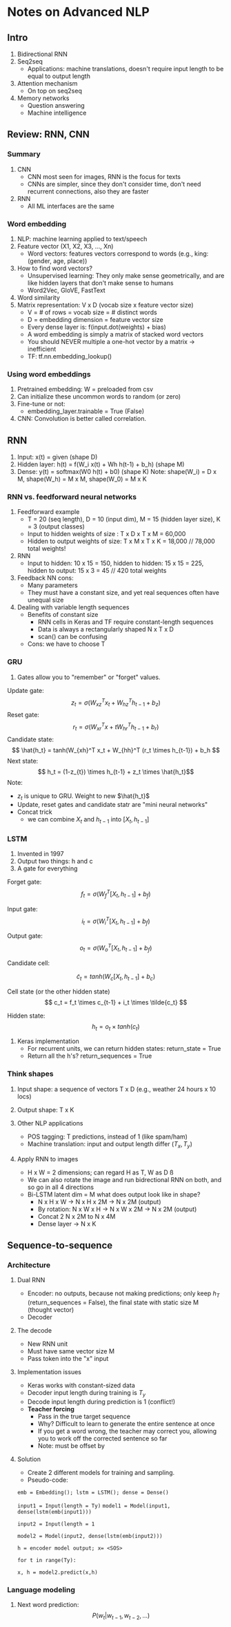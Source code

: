 # Notes on Advanced NLP 
## Intro 
1. Bidirectional RNN 
2. Seq2seq 
   *  Applications: machine translations, doesn't require input length to be equal to output length
3. Attention mechanism 
   * On top on seq2seq  
4. Memory networks 
   * Question answering 
   * Machine intelligence 
  
## Review: RNN, CNN
### Summary 
1. CNN
   * CNN most seen for images, RNN is the focus for texts 
   * CNNs are simpler, since they don't consider time, don't need recurrent connections, also they are faster 
2. RNN
   * All ML interfaces are the same  
  
### Word embedding
1. NLP: machine learning applied to text/speech 
2. Feature vector (X1, X2, X3, ..., Xn)
   * Word vectors: features vectors correspond to words (e.g., king: (gender, age, place))
3. How to find word vectors?
   * Unsupervised learning: They only make sense geometrically, and are like hidden layers that don't make sense to humans
   * Word2Vec, GloVE, FastText 
4. Word similarity 
5. Matrix representation: V x D (vocab size x feature vector size)
   * V = # of rows = vocab size = # distinct words
   * D = embedding dimension = feature vector size 
   * Every dense layer is: f(input.dot(weights) + bias)
   * A word embedding is simply a matrix of stacked word vectors 
   * You should NEVER multiple a one-hot vector by a matrix -> inefficient
   * TF: tf.nn.embedding_lookup()

### Using word embeddings 
1. Pretrained embedding: W = preloaded from csv 
2. Can initialize these uncommon words to random (or zero)
3. Fine-tune or not:
   * embedding_layer.trainable = True (False)
4. CNN: Convolution is better called correlation. 

## RNN
1. Input: x(t) = given (shape D)
2. Hidden layer: h(t) = f(W_i x(t) + Wh h(t-1) + b_h) (shape M)
3. Dense: y(t) = softmax(W0 h(t) + b0) (shape K)
Note: shape(W_i) = D x M, shape(W_h) = M x M, shape(W_0) = M x K

### RNN vs. feedforward neural networks
1. Feedforward example
   * T = 20 (seq length), D = 10 (input dim), M = 15 (hidden layer size), K = 3 (output classes)
   * Input to hidden weights of size : T x D x T x M = 60,000 
   * Hidden to output weights of size: T x M x T x K = 18,000 // 78,000 total weights!
2. RNN 
   * Input to hidden: 10 x 15 = 150, hidden to hidden: 15 x 15 = 225, hidden to output: 15 x 3 = 45 // 420 total weights
3. Feedback NN cons:
   * Many parameters
   * They must have a constant size, and yet real sequences often have unequal size 
4. Dealing with variable length sequences
   * Benefits of constant size 
     * RNN cells in Keras and TF require constant-length sequences 
     * Data is always a rectangularly shaped N x T x D 
     * scan() can be confusing 
   * Cons: we have to choose T 
   
### GRU
1. Gates allow you to "remember" or "forget" values.
   
Update gate:
$$ z_t = \sigma(W_{xz}^T x_t + W_{hz}^T h_{t-1} + b_z) $$
Reset gate:
$$ r_t = \sigma(W_{xr}^T x+t W_{hr}^T h_{t-1} + b_r) $$
Candidate state: 
$$ \hat{h_t} = tanh(W_{xh}^T x_t + W_{hh}^T (r_t \times h_{t-1}) + b_h $$
Next state:
$$ h_t = (1-z_{t}) \times h_{t-1} + z_t \times \hat{h_t}$$
Note:
* $z_t$ is unique to GRU. Weight to new $\hat{h_t}$
* Update, reset gates and candidate statr are "mini neural networks"
* Concat trick 
  * we can combine $X_t$ and $h_{t-1}$ into $[X_t, h_{t-1}]$

### LSTM 
1. Invented in 1997 
2. Output two things: h and c 
3. A gate for everything 
   
Forget gate:
$$ f_t = \sigma(W_f^T[X_t, h_{t-1}] + b_f) $$

Input gate:
$$ i_t = \sigma(W_i^T[X_t, h_{t-1}] + b_f) $$ 

Output gate:
$$ o_t = \sigma(W_o^T[X_t, h_{t-1}] + b_f) $$ 

Candidate cell: 

$$\tilde{c}_t = tanh(W_c [X_t, h_{t-1}] + b_c) $$

Cell state (or the other hidden state)
$$ c_t = f_t \times c_{t-1} + i_t \times \tilde{c_t} $$

Hidden state:
$$ h_t = o_t \times tanh(c_t) $$

1. Keras implementation
   * For recurrent units, we can return hidden states: return_state = True
   * Return all the h's? return_sequences = True 


### Think shapes 
1. Input shape: a sequence of vectors T x D (e.g., weather 24 hours x 10 locs)
2. Output shape: T x K
3. Other NLP applications
   * POS tagging: T predictions, instead of 1 (like spam/ham)
   * Machine translation: input and output length differ ($T_x, T_y$)

4. Apply RNN to images 
   * H x W = 2 dimensions; can regard H as T, W as D ß
   * We can also rotate the image and run bidrectional RNN on both, and so go in all 4 directions
   * Bi-LSTM latent dim = M what does output look like in shape? 
     * N x H x W -> N x H x 2M -> N x 2M (output)
     * By rotation: N x W x H -> N x W x 2M -> N x 2M (output)
     * Concat 2 N x 2M to N x 4M 
     * Dense layer -> N x K

## Sequence-to-sequence 
### Architecture
1. Dual RNN
   * Encoder: no outputs, because not making predictions; only keep $h_T$ (return_sequences = False), the final state with static size M (thought vector)
   * Decoder
2. The decode
   * New RNN unit
   * Must have same vector size M 
   * Pass <start-of-sentence> token into the "x" input
3. Implementation issues
   * Keras works with constant-sized data 
   * Decoder input length during training is $T_y$
   * Decode input length during prediction is 1 (conflict!)
   * **Teacher forcing** 
     * Pass in the true target sequence 
     * Why? Difficult to learn to generate the entire sentence at once
     * If you get a word wrong, the teacher may correct you, allowing you to work off the corrected sentence so far
     * Note: must be offset by <SOS>
4. Solution 
   * Create 2 different models for training and sampling.
   * Pseudo-code:

   `emb = Embedding(); lstm = LSTM(); dense = Dense()`

   `input1 = Input(length = Ty)`
   `model1 = Model(input1, dense(lstm(emb(input1)))`

   `input2 = Input(length = 1`

   `model2 = Model(input2, dense(lstm(emb(input2)))`

   `h = encoder model output; x= <SOS>`

   `for t in range(Ty):` 

   `x, h = model2.predict(x,h)`

### Language modeling
1. Next word prediction:  
   $$P(w_t | w_{t-1}, w_{t-2}, ...)$$ 